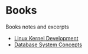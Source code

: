 # Books

Books notes and excerpts

- [Linux Kernel Development](./Linux%20Kernel%20Development.md)
- [Database System Concepts](./Database%20System%20Concepts.md)
